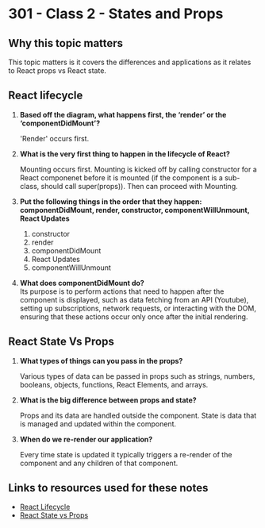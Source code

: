 # 301 - Class 2 - States and Props

## Why this topic matters  

  This topic matters is it covers the differences and applications as it relates to React props vs React state.

## React lifecycle

1. **Based off the diagram, what happens first, the ‘render’ or the ‘componentDidMount’?**

    'Render' occurs first.

2. **What is the very first thing to happen in the lifecycle of React?**

    Mounting occurs first.  Mounting is kicked off by calling constructor for a React componenet before it is mounted (if the component is a sub-class, should call super(props)).  Then can proceed with Mounting.

3. **Put the following things in the order that they happen: componentDidMount, render, constructor, componentWillUnmount, React Updates**  

    1. constructor
    2. render
    3. componentDidMount
    4. React Updates
    5. componentWillUnmount

4. **What does componentDidMount do?**  
  Its purpose is to perform actions that need to happen after the component is displayed, such as data fetching from an API (Youtube), setting up subscriptions, network requests, or interacting with the DOM, ensuring that these actions occur only once after the initial rendering.

## React State Vs Props

1. **What types of things can you pass in the props?**

    Various types of data can be passed in props such as strings, numbers, booleans, objects, functions, React Elements, and arrays.

2. **What is the big difference between props and state?**

    Props and its data are handled outside the component.  State is data that is managed and updated within the component.

3. **When do we re-render our application?**  

    Every time state is updated it typically triggers a re-render of the component and any children of that component.

## Links to resources used for these notes

* [React Lifecycle](https://medium.com/@joshuablankenshipnola/react-component-lifecycle-events-cb77e670a093)
* [React State vs Props](https://www.youtube.com/watch?v=IYvD9oBCuJI)
